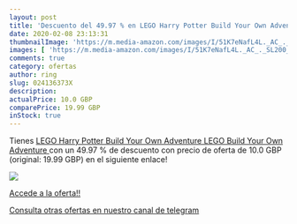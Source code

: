 ```yaml
---
layout: post
title: 'Descuento del 49.97 % en LEGO Harry Potter Build Your Own Adventu'
date: 2020-02-08 23:13:31
thumbnailImage: 'https://m.media-amazon.com/images/I/51K7eNafL4L._AC_._SL200_.jpg'
images: [ 'https://m.media-amazon.com/images/I/51K7eNafL4L._AC_._SL200_.jpg' ]
comments: true
category: ofertas
author: ring
slug: 024136373X
description:
actualPrice: 10.0 GBP
comparePrice: 19.99 GBP
inStock: true
---
```


Tienes [LEGO Harry Potter Build Your Own Adventure  LEGO Build Your Own Adventure ](https://www.amazon.com/dp/024136373X/?tag=redken08-20) con un 49.97 % de descuento con precio de oferta de 10.0 GBP (original: 19.99 GBP) en el siguiente enlace!

[![](https://m.media-amazon.com/images/I/51K7eNafL4L._AC_._SL200_.jpg)](https://www.amazon.com/dp/024136373X/?tag=redken08-20)

[Accede a la oferta!!](https://www.amazon.com/dp/024136373X/?tag=redken08-20)

[Consulta otras ofertas en nuestro canal de telegram](https://t.me/s/ofertas25)
